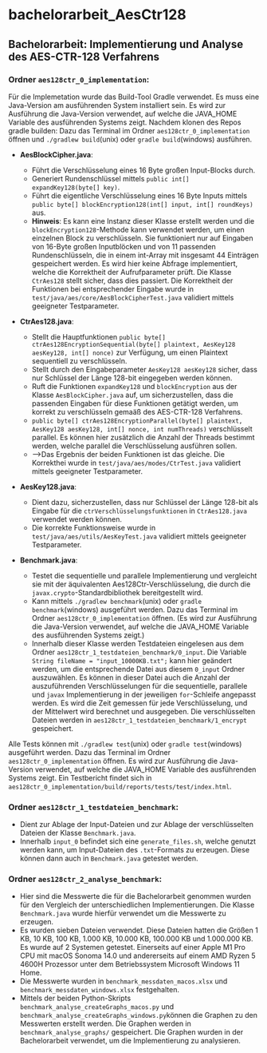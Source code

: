 # bachelorarbeit_AesCtr128

## Bachelorarbeit: Implementierung und Analyse des AES-CTR-128 Verfahrens

### Ordner `aes128ctr_0_implementation`:
Für die Implemetation wurde das Build-Tool Gradle verwendet. Es muss eine Java-Version am ausführenden System installiert sein. Es wird zur Ausführung die Java-Version verwendet, auf welche die JAVA_HOME Variable des ausführenden Systems zeigt.
Nachdem klonen des Repos gradle builden: Dazu das Terminal im Ordner `aes128ctr_0_implementation` öffnen und `./gradlew build`(unix) oder `gradle build`(windows) ausführen.
- **AesBlockCipher.java**: 
  - Führt die Verschlüsselung eines 16 Byte großen Input-Blocks durch.
  - Generiert Rundenschlüssel mittels `public int[] expandKey128(byte[] key)`.
  - Führt die eigentliche Verschlüsselung eines 16 Byte Inputs mittels `public byte[] blockEncryption128(int[] input, int[] roundKeys)` aus.
  - **Hinweis**: Es kann eine Instanz dieser Klasse erstellt werden und die `blockEncryption128`-Methode kann verwendet werden, um einen einzelnen Block zu verschlüsseln. Sie funktioniert nur auf Eingaben von 16-Byte großen Inputblöcken und von 11 passenden Rundenschlüsseln, die in einem int-Array mit insgesamt 44 Einträgen gespeichert werden. Es wird hier keine Abfrage implementiert, welche die Korrektheit der Aufrufparameter prüft. Die Klasse `CtrAes128` stellt sicher, dass dies passiert. Die Korrektheit der Funktionen bei entsprechender Eingabe wurde in `test/java/aes/core/AesBlockCipherTest.java` validiert mittels geeigneter Testparameter.

- **CtrAes128.java**: 
  - Stellt die Hauptfunktionen `public byte[] ctrAes128EncryptionSequential(byte[] plaintext, AesKey128 aesKey128, int[] nonce)` zur Verfügung, um einen Plaintext sequentiell zu verschlüsseln.
  - Stellt durch den Eingabeparameter `AesKey128 aesKey128` sicher, dass nur Schlüssel der Länge 128-bit eingegeben werden können.
  - Ruft die Funktionen `expandKey128` und `blockEncryption` aus der Klasse `AesBlockCipher.java` auf, um sicherzustellen, dass die passenden Eingaben für diese Funktionen getätigt werden, um korrekt zu verschlüsseln gemaäß des AES-CTR-128 Verfahrens.
  - `public byte[] ctrAes128EncryptionParallel(byte[] plaintext, AesKey128 aesKey128, int[] nonce, int numThreads)` verschlüsselt parallel. Es können hier zusätzlich die Anzahl der Threads bestimmt werden, welche parallel die Verschlüsselung ausführen sollen. 
  - -->Das Ergebnis der beiden Funktionen ist das gleiche. Die Korrekthei wurde in `test/java/aes/modes/CtrTest.java` validiert mittels geeigneter Testparameter.

- **AesKey128.java**: 
  - Dient dazu, sicherzustellen, dass nur Schlüssel der Länge 128-bit als Eingabe für die `ctrVerschlüsselungsfunktionen` in `CtrAes128.java` verwendet werden können.
  - Die korrekte Funktionsweise wurde in `test/java/aes/utils/AesKeyTest.java` validiert mittels geeigneter Testparameter. 

- **Benchmark.java**: 
  - Testet die sequentielle und parallele Implementierung und vergleicht sie mit der äquivalenten Aes128Ctr-Verschlüsselung, die durch die `javax.crypto`-Standardbibliothek bereitgestellt wird.
  - Kann mittels `./gradlew benchmark`(unix) oder `gradle benchmark`(windows)  ausgeführt werden. Dazu das Terminal im Ordner `aes128ctr_0_implementation` öffnen. (Es wird zur Ausführung die Java-Version verwendet, auf welche die JAVA_HOME Variable des ausführenden Systems zeigt.)
  - Innerhalb dieser Klasse werden Testdateien eingelesen aus dem Ordner `aes128ctr_1_testdateien_benchmark/0_input`. Die Variable `String fileName = "input_10000KB.txt";` kann hier geändert werden, um die entsprechende Datei aus diesem `0_input` Ordner auszuwählen. Es können in dieser Datei auch die Anzahl der auszuführenden Verschlüsselungen für die sequentielle, parallele und `javax` Implementierung in der jeweiligen `for`-Schleife angepasst werden. Es wird die Zeit gemessen für jede Verschlüsselung, und der Mittelwert wird berechnet und ausgegeben. Die verschlüsselten Dateien werden in `aes128ctr_1_testdateien_benchmark/1_encrypt` gespeichert.

Alle Tests können mit `./gradlew test`(unix) oder `gradle test`(windows) ausgeführt werden. Dazu das Terminal im Ordner `aes128ctr_0_implementation` öffnen. Es wird zur Ausführung die Java-Version verwendet, auf welche die JAVA_HOME Variable des ausführenden Systems zeigt. Ein Testbericht findet sich in `aes128ctr_0_implementation/build/reports/tests/test/index.html`.

### Ordner `aes128ctr_1_testdateien_benchmark`:

- Dient zur Ablage der Input-Dateien und zur Ablage der verschlüsselten Dateien der Klasse `Benchmark.java`.
- Innerhalb `input_0` befindet sich eine `generate_files.sh`, welche genutzt werden kann, um Input-Dateien des `.txt`-Formats zu erzeugen. Diese können dann auch in `Benchmark.java` getestet werden.

### Ordner `aes128ctr_2_analyse_benchmark`:

- Hier sind die Messwerte die für die Bachelorarbeit genommen wurden für den Vergleich der unterschiedlichen Implementierungen. Die Klasse `Benchmark.java` wurde hierfür verwendet um die Messwerte zu erzeugen.
- Es wurden sieben Dateien verwendet. Diese Dateien hatten die Größen 1 KB, 10 KB, 100 KB, 1.000 KB, 10.000 KB, 100.000 KB und 1.000.000 KB. Es wurde auf 2 Systemen getestet. Einerseits auf einer Apple M1 Pro CPU mit macOS Sonoma 14.0 und andererseits auf einem AMD Ryzen 5 4600H Prozessor unter dem Betriebssystem Microsoft Windows 11 Home.
- Die Messwerte wurden in `benchmark_messdaten_macos.xlsx` und `benchmark_messdaten_windows.xlsx` festgehalten.
- Mittels der beiden Python-Skripts `benchmark_analyse_createGraphs_macos.py` und `benchmark_analyse_createGraphs_windows.py`können die Graphen zu den Messwerten erstellt werden. Die Graphen werden in `benchmark_analyse_graphs/` gespeichert. Die Graphen wurden in der Bachelorarbeit verwendet, um die Implementierung zu analysieren.